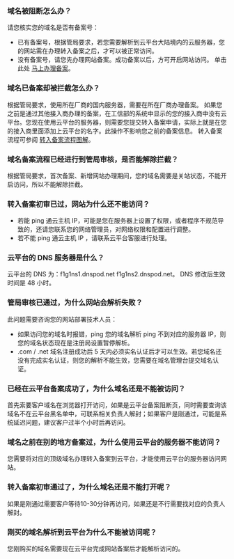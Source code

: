 ###  域名被阻断怎么办？
请您核实您的域名是否有备案号：
- 已有备案号，根据管局要求，若您需要解析到云平台大陆境内的云服务器，您的网站需在办理转入备案之后，才可以被正常访问。
- 没有备案号，请您先办理网站备案。成功备案以后，方可开启网站访问。
单击此处 [马上办理备案](http://console.tcecqpoc.fsphere.cn/beian)。

###  域名已备案却被拦截怎么办？
根据管局要求，使用所在厂商的国内服务器，需要在所在厂商办理备案。
如果您之前是通过其他接入商办理的备案，在工信部的系统中显示的您的接入商中没有云平台。您现在使用云平台的服务器，则需要您提交转入备案申请，实际上就是在您的接入商里面添加上云平台的名字。此操作不影响您之前的备案信息。
转入备案流程可参阅 [转入备案流程图解](http://tcecqpoc.fsphere.cn/document/product/243/9623)。

###  域名备案流程已经进行到管局审核，是否能解除拦截？
根据管局要求，首次备案、新增网站办理期间，您的域名需要是关站状态，不能开启访问，所以不能解除拦截。

###  转入备案初审已过，网站为什么还不能访问？
- 若能 ping 通云主机 IP，可能是您在服务器上设置了权限，或者程序不规范导致的，还请您联系您的网络管理员，对网络权限和配置进行调整。
- 若不能 ping 通云主机 IP ，请联系云平台客服进行处理。

###  云平台的 DNS 服务器是什么？
云平台的 DNS 为：f1g1ns1.dnspod.net f1g1ns2.dnspod.net。
DNS 修改后生效时间是 48 小时。

###  管局审核已通过，为什么网站会解析失败？
此问题需要咨询您的网站部署技术人员：
- 如果访问您的域名时报错，ping 您的域名解析 ping 不到对应的服务器 IP，则您的域名状态现在是注册局设置暂停解析。
- .com / .net 域名注册成功后 5 天内必须实名认证后才可以生效。若您域名还没有完成实名认证，则您的解析不能生效，您需要在域名管理台提交域名认证。

### 已经在云平台备案成功了，为什么域名还是不能被访问？
首先索要客户域名在浏览器打开访问，如果是云平台备案阻断页，同时需要查询该域名不在云平台黑名单中，可联系相关负责人解封；如果客户是刚通过，可能是系统延迟问题，建议客户过半个小时后再访问。

### 域名之前在别的地方备案过，为什么使用云平台的服务器不能访问？
您需要将对应的顶级域名办理转入备案到云平台，才能使用云平台的服务器访问网站。

### 转入备案初审通过了，为什么域名还是不能打开呢？
如果是刚通过需要客户等待10-30分钟再访问，如果还是不行需要找对应的负责人解封。

### 刚买的域名解析到云平台为什么不能被访问呢？
您刚购买的域名需要现在云平台完成网站备案后才能解析访问的。
